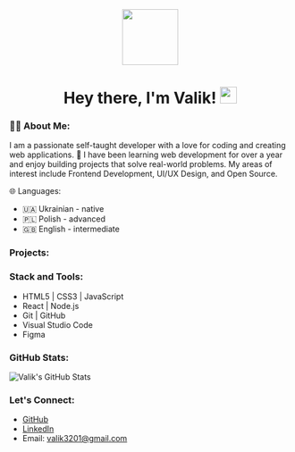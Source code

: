 <div align="center">
  <img src="https://simpleicons.org/icons/github.svg" width="100"/>

  <h1>
    Hey there, I'm Valik!
    <img src="https://github.githubassets.com/images/modules/logos_page/GitHub-Mark.png" width="30px"/>
  </h1>
</div>

### 👨‍💻 About Me:
I am a passionate self-taught developer with a love for coding and creating web applications. 🚀 I have been learning web development for over a year and enjoy building projects that solve real-world problems. My areas of interest include Frontend Development, UI/UX Design, and Open Source.

🌐 Languages: 
- 🇺🇦 Ukrainian - native 
- 🇵🇱 Polish - advanced
- 🇬🇧 English - intermediate

### Projects:


### Stack and Tools:
- HTML5 | CSS3 | JavaScript
- React | Node.js
- Git | GitHub
- Visual Studio Code
- Figma

### GitHub Stats:
![Valik's GitHub Stats](https://github-readme-stats.vercel.app/api?username=Valik3201&show_icons=true&count_private=true&hide_border=true)

### Let's Connect:
- [GitHub](https://github.com/Valik3201)
- [LinkedIn](https://www.linkedin.com/in/valentynchernetskyi/)
- Email: valik3201@gmail.com
